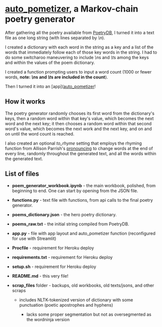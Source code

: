 # [auto_pometizer](https://polar-earth-97611.herokuapp.com/), a Markov-chain poetry generator
After gathering all the poetry available from [PoetryDB](https://github.com/thundercomb/poetrydb), I turned it into a text file as one long string (with lines separated by *\n*).

I created a dictionary with each word in the string as a key and a list of the words that immediately follow each of those key words in the string. I had to do some switcharoo maneuvering to include *\n*s and *\t*s among the keys and within the values of the poem dictionary.
  
I created a function prompting users to input a word count (1000 or fewer words, **note: *\n*s and *\t*s are included in the count**).

Then I turned it into an [app]([auto_pometizer](https://polar-earth-97611.herokuapp.com/)!


## How it works

The poetry generator randomly chooses its first word from the dictionary's keys, then a random word within that key's value, which becomes the next word and the next key; it then chooses a random word within that second word's value, which becomes the next work and the next key, and on and on until the word count is reached.

I also created an optional *to_rhyme* setting that employs the rhyming function from Allison Parrish's [pronouncing](https://github.com/aparrish/pronouncingpy) to change words at the end of every line, randomly throughout the generated text, and all the words within the generated text.


## List of files
- **poem_generator_workbook.ipynb** - the main workbook, polished, from beginning to end. One can start by opening from the JSON file.
- **functions.py** - text file with functions, from api calls to the final poetry generator.
- **poems_dictionary.json** - the hero poetry dictionary.
- **poems_raw.txt** - the initial string compiled from PoetryDB.
- **app.py** - file with app layout and auto_pometizer function (reconfigured for use with Streamlit)
- **Procfile** - requirement for Heroku deploy
- **requirements.txt** - requirement for Heroku deploy
- **setup.sh** - requirement for Heroku deploy
- **README.md** - this very file!
- **scrap_files** folder - backups, old workbooks, old texts/jsons, and other scraps

  - includes NLTK-tokenized version of dictionary with some punctuation (poetic apostrophes and hyphens)
  
    - lacks some proper segmentation but not as oversegmented as the wordninja version
